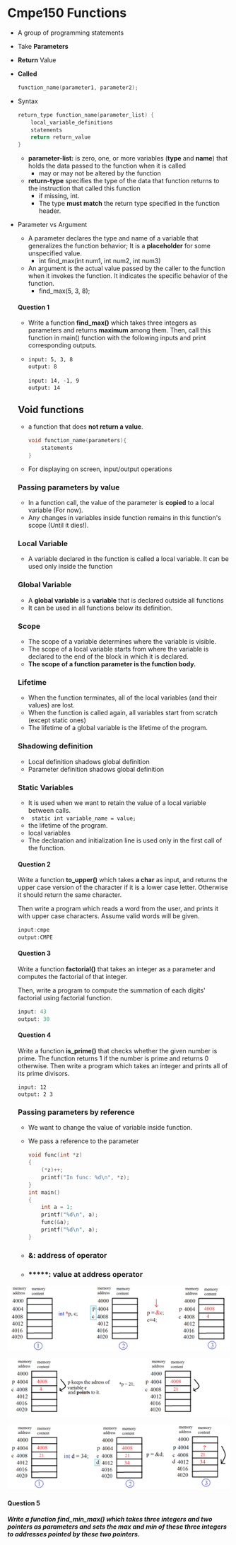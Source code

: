 # Cmpe150 Functions

* A group of programming statements

* Take **Parameters**

* **Return** Value

* **Called**

  ```c
  function_name(parameter1, parameter2);
  ```

* Syntax

  ```c
  return_type function_name(parameter_list) {
      local_variable_definitions
      statements
      return return_value
  }
  ```

  * **parameter-list:** is zero, one, or more variables (**type**
    and **name**) that holds the data passed to the function
    when it is called
    *  may or may not be altered by the function
  * **return-type** specifies the type of the data that
    function returns to the instruction that called this function
    * if missing, int.
    * The type **must match** the return type specified in the function header. 

* Parameter vs Argument

  * A parameter declares the type and name of a variable that generalizes the function behavior; It is a **placeholder** for some unspecified value.
    * int find_max(int num1, int num2, int num3)
  * An argument is the actual value passed by the caller to the function when it invokes the function. It indicates the specific behavior of the
    function.
    * find_max(5, 3, 8);

  #### Question 1

  * Write a function **find_max()** which takes three integers as parameters and returns **maximum** among them. Then, call this function in main() function with the following inputs and print corresponding outputs.

  * ```
    input: 5, 3, 8
    output: 8
    
    input: 14, -1, 9
    output: 14
    ```

  ## Void functions

  * a function that does **not return a value**.

    ```c
    void function_name(parameters){
        statements
    }
    ```

  * For displaying on screen, input/output operations

  ### Passing parameters by value

  * In a function call, the value of the parameter is **copied** to a
    local variable (For now).
  * Any changes in variables inside function remains in this function's scope (Until it dies!). 

  ### Local Variable

  * A variable declared in the function is called a local variable. It can be used only inside the function

  ### Global Variable

  * A **global variable** is a **variable** that is declared outside all functions
  * It can be used in all functions below its definition.

  ### Scope

  * The scope of a variable determines where the variable is visible.
  * The scope of a local variable starts from where the variable is declared to the end of the block in which it is declared. 
  * **The scope of a function parameter is the function body.**

  ### Lifetime

  * When the function terminates, all of the local variables (and
    their values) are lost.
  * When the function is called again, all variables start from scratch (except static ones)
  * The lifetime of a global variable is the lifetime of the program.

  ### Shadowing definition

  * Local definition shadows global definition
  * Parameter definition shadows global definition

  ### Static Variables

  * It is used when we want to retain the value of a local variable between calls. 
  * ``` static int variable_name = value;```
  * the lifetime of the program.
  * local variables
  * The declaration and initialization line is used only in the first call of the function.

  #### Question 2

  Write a function **to_upper()** which takes **a char** as input, and returns the upper case version of the character if it is a lower case letter. Otherwise it should return the same character.

  Then write a program which reads a word from the user, and prints it with upper case characters. Assume valid words will be given.

  ```c
  input:cmpe
  output:CMPE
  ```

  #### Question 3

  Write a function **factorial()** that takes an integer as a parameter and computes the factorial of that integer.

  Then, write a program to compute the summation of each digits' factorial using factorial function.

  ```c
  input: 43
  output: 30
  ```

  #### Question 4

  Write a function **is_prime()** that checks whether the given number is prime. The function returns 1 if the number is prime and returns 0 otherwise. Then write a program which takes an integer and prints all of its prime divisors. 

  ```
  input: 12
  output: 2 3
  ```

  ### Passing parameters by reference

  * We want to change the value of variable inside function.

  * We pass a reference to the parameter

    ```c
    void func(int *z)
    {
        (*z)++;
        printf("In func: %d\n", *z);
    }
    int main()
    {
        int a = 1;
        printf("%d\n", a);
        func(&a);
        printf("%d\n", a);
    }
    ```

  * ### **&**: address of operator

  * ### *****: value at address operator

![](figures/W08-ptr1.png)

![](figures/W08-ptr2.png)

![](figures/W08-ptr3.png)



#### Question 5

##### Write a function **find_min_max()** which takes three integers and two pointers as parameters and sets the max and min of these three integers to addresses pointed by these two pointers. 


